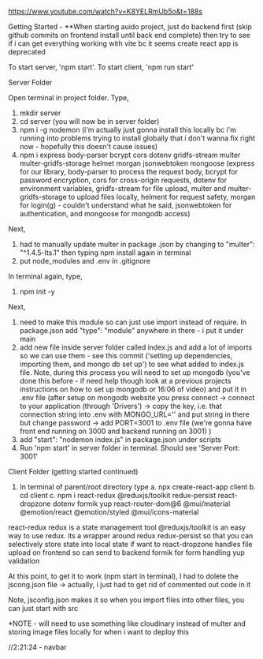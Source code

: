 https://www.youtube.com/watch?v=K8YELRmUb5o&t=188s

Getting Started - **When starting auido project, just do backend first (skip github commits on frontend install until back end complete) then try to see if i can get everything working with vite bc it seems create react app is deprecated

To start server, 'npm start'. To start client, 'npm run start'

Server Folder

Open terminal in project folder. Type,
1. mkdir server
2. cd server
(you will now be in server folder)
3. npm i -g nodemon
(i'm actually just gonna install this locally bc i'm running into problems trying to install globally that i don't wanna fix right now - hopefully this doesn't cause issues)
4. npm i express body-parser bcrypt cors dotenv gridfs-stream multer multer-gridfs-storage helmet morgan jsonwebtoken mongoose
(express for our library, body-parser to process the request body, bcrypt for password encryption, cors for cross-origin requests, dotenv for environment variables, gridfs-stream for file upload, multer and multer-gridfs-storage to upload files locally, helment for request safety, morgan for login(g) - couldn't understand what he said, jsonwebtoken for authentication, and mongoose for mongodb access)

Next, 
1. had to manually update multer in package .json by changing to "multer": "^1.4.5-lts.1" then typing npm install again in terminal
2. put node_modules and .env in .gitignore

In terminal again, type,
1. npm init -y

Next,
1. need to make this module so can just use import instead of require. In package.json add "type": "module" anywhere in there - i put it under main
2. add new file inside server folder called index.js and add a lot of imports so we can use them - see this commit ('setting up dependencies, importing them, and mongo db set up') to see what added to index.js file. Note, during this process you will need to set up mongodb (you've done this before - if need help though look at a previous projects instructions on how to set up mongodb or 16:06 of video) and put it in .env file (after setup on mongodb website you press connect -> connect to your application (through 'Drivers') -> copy the key, i.e. that connection string into .env with MONGO_URL='' and put string in there but change password -> add PORT=3001 to .env file (we're gonna have front end running on 3000 and backend running on 3001) )
3. add "start": "nodemon index.js" in package.json under scripts
4. Run 'npm start' in server folder in terminal. Should see 'Server Port: 3001'

Client Folder (getting started continued)

1. In terminal of parent/root directory type
    a. npx create-react-app client
    b. cd client
    c. npm i react-redux @reduxjs/toolkit redux-persist react-dropzone dotenv formik yup react-router-dom@6 @mui/material @emotion/react @emotion/styled @mui/icons-material

  react-redux redux is a state management tool
  @reduxjs/toolkit is an easy way to use redux. its a wrapper around redux
  redux-persist so that you can selectively store state into local state if want to 
  react-dropzone handles file upload on frontend so can send to backend
  formik for form handling
  yup validation

At this point, to get it to work (npm start in terminal), I had to dolete the jscong.json file -> actually, i just had to get rid of commented out code in it

Note, jsconfig.json makes it so when you import files into other files, you can just start with src

*NOTE - will need to use something like cloudinary instead of multer and storing image files locally for when i want to deploy this

//2:21:24 - navbar